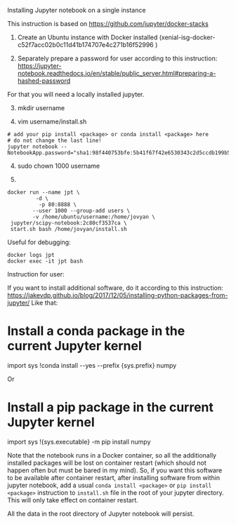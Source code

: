 Installing Jupyter notebook on a single instance

This instruction is based on https://github.com/jupyter/docker-stacks

1. Create an Ubuntu instance with Docker installed (xenial-isg-docker-c52f7acc02b0c11d41b174707e4c271b16f52996 )

2. Separately prepare a password for user according to this instruction:
https://jupyter-notebook.readthedocs.io/en/stable/public_server.html#preparing-a-hashed-password

For that you will need a locally installed jupyter.

3. mkdir username

3. vim username/install.sh

```
# add your pip install <package> or conda install <package> here
# do not change the last line!
jupyter notebook --NotebookApp.password="sha1:98f440753bfe:5b41f67f42e6530343c2d5ccdb199b54a0b921b3"
```
4. sudo chown 1000 username

5. 
```
docker run --name jpt \
         -d \
          -p 80:8888 \
        --user 1000 --group-add users \
        -v /home/ubuntu/username:/home/jovyan \
 jupyter/scipy-notebook:2c80cf3537ca \
 start.sh bash /home/jovyan/install.sh
 ```



Useful for debugging:
```
docker logs jpt
docker exec -it jpt bash
```


Instruction for user:


 If you want to install additional software, do it according to this instruction: https://jakevdp.github.io/blog/2017/12/05/installing-python-packages-from-jupyter/
Like that:
 
# Install a conda package in the current Jupyter kernel
import sys
!conda install --yes --prefix {sys.prefix} numpy
 
 
Or
 
# Install a pip package in the current Jupyter kernel
import sys
!{sys.executable} -m pip install numpy
 
Note that the notebook runs in a Docker container, so all the additionally installed packages will be lost on container restart (which should not happen often but must be bared in my mind). So, if you want this software to be available after container restart, after installing software from within jupyter notebook, add a usual `conda install <package>` or `pip install <package>` instruction to `install.sh` file in the root of your jupyter directory. This will only take effect on container restart.
 
All the data in the root directory of Jupyter notebook will persist.
 